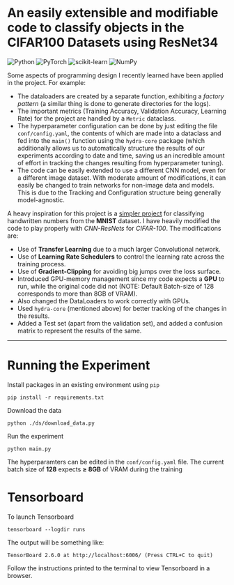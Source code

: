 # An easily extensible and modifiable code to classify objects in the CIFAR100 Datasets using ResNet34

![Python](https://img.shields.io/badge/python-3670A0?style=for-the-badge&logo=python&logoColor=ffdd54)
![PyTorch](https://img.shields.io/badge/PyTorch-%23EE4C2C.svg?style=for-the-badge&logo=PyTorch&logoColor=white)
![scikit-learn](https://img.shields.io/badge/scikit--learn-%23F7931E.svg?style=for-the-badge&logo=scikit-learn&logoColor=white)
![NumPy](https://img.shields.io/badge/numpy-%23013243.svg?style=for-the-badge&logo=numpy&logoColor=white)

Some aspects of programming design I recently learned have been applied in the project.
For example: 
- The dataloaders are created by a separate function, exhibiting a _factory pattern_ (a similar thing is done to generate directories for the logs).
- The important metrics (Training Accuracy, Validation Accuracy, Learning Rate) for the project are handled by a `Metric` dataclass.
- The hyperparameter configuration can be done by just editing the file `conf/config.yaml`, the contents of which are made into a dataclass and fed into the `main()` function using the `hydra-core` package (which additionally allows us to automatically structure the results of our experiments according to date and time, saving us an incredible amount of effort in tracking the changes resulting from hyperparameter tuning).
- The code can be easily extended to use a different CNN model, even for a different image dataset. With moderate amount of modifications, it can easily be changed to train networks for non-image data and models. This is due to the Tracking and Configuration structure being generally model-agnostic.

A heavy inspiration for this project is a [simpler project](https://github.com/ArjanCodes/2021-data-science-refactor/tree/main) for classifying handwritten numbers from the **MNIST** dataset. I have heavily modified the code to play properly with _CNN-ResNets_ for _CIFAR-100_. The modifications are:
- Use of **Transfer Learning** due to a much larger Convolutional network.
- Use of **Learning Rate Schedulers** to control the learning rate across the training process.
- Use of **Gradient-Clipping** for avoiding big jumps over the loss surface.
- Introduced GPU-memory management since my code expects a **GPU** to run, while the original code did not (NOTE: Default Batch-size of 128 corresponds to more than 8GB of VRAM).
- Also changed the DataLoaders to work correctly with GPUs.
- Used `hydra-core` (mentioned above) for better tracking of the changes in the results.
- Added a Test set (apart from the validation set), and added a confusion matrix to represent the results of the same.

---

# Running the Experiment
Install packages in an existing environment using `pip`
```shell
pip install -r requirements.txt
```

Download the data
```
python ./ds/download_data.py
```

Run the experiment
```shell
python main.py
```

The hyperparamters can be edited in the `conf/config.yaml` file.
The current batch size of **128** expects **$\geq$ 8GB** of VRAM during the training

# Tensorboard

To launch Tensorboard
```shell
tensorboard --logdir runs
```

The output will be something like:
```shell
TensorBoard 2.6.0 at http://localhost:6006/ (Press CTRL+C to quit)
```

Follow the instructions printed to the terminal to view Tensorboard in a browser.
